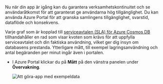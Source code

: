 Nu när din app är igång kan du garantera verksamhetskontinuitet och se användaråtkomst för att garanterat ge användarna hög tillgänglighet. Du kan använda Azure Portal för att granska samlingens tillgänglighet, svarstid, dataflöde och konsekvens. 

Varje graf som är kopplad till [serviceavtalen (SLA) för Azure Cosmos DB](https://azure.microsoft.com/support/legal/sla/documentdb/) tillhandahåller en rad som visar kvoten som krävs för att uppfylla serviceavtalet och din faktiska användning, vilket ger dig insyn om databasens prestanda. Ytterligare mått, till exempel lagringsanvändning och antal begäranden per minut ingår även i portalen.

* I Azure Portal klickar du på **Mått** på den vänstra panelen under **Övervakning**.

   ![Att göra-app med exempeldata](./media/cosmos-db-tutorial-review-slas/azure-cosmosdb-portal-metrics-slas.png)